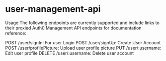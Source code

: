 # user-management-api
Usage
The following endpoints are currently supported and include links to their proxied Auth0 Management API endpoints for documentation reference:

POST /user/signIn: For user Login
POST /user/signUp: Create User Account
POST /user/profilePicture: Upload user profile picture
PUT /user/:username: Edit user profile
DELETE /user/:username: Delete user account